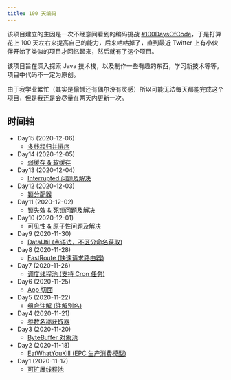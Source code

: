 ```yaml
---
title: 100 天编码
---
```


该项目建立的主因是一次不经意间看到的编码挑战 [#100DaysOfCode](https://www.100daysofcode.com/)，于是打算花上 100
天左右来提高自己的能力，后来咕咕掉了，直到最近 Twitter 上有小伙伴开始了类似的项目才回忆起来，然后就有了这个项目。

该项目旨在深入探索 Java 技术栈，以及制作一些有趣的东西，学习新技术等等。项目中代码不一定为原创。

由于我学业繁忙（其实是偷懒还有偶尔没有灵感）所以可能无法每天都能完成这个项目，但是我还是会尽量在两天内更新一次。

## 时间轴

- Day15 (2020-12-06)
  - [多线程归并排序](https://github.com/syfxlin/code/tree/master/100-days-of-code/java/src/main/java/me/ixk/days/day15)
- Day14 (2020-12-05)
  - [弱缓存 & 软缓存](https://github.com/syfxlin/code/tree/master/100-days-of-code/java/src/main/java/me/ixk/days/day14)
- Day13 (2020-12-04)
  - [Interrupted 问题及解决](https://github.com/syfxlin/code/tree/master/100-days-of-code/java/src/main/java/me/ixk/days/day13)
- Day12 (2020-12-03)
  - [锁分配器](https://github.com/syfxlin/code/tree/master/100-days-of-code/java/src/main/java/me/ixk/days/day12)
- Day11 (2020-12-02)
  - [锁失效 & 死锁问题及解决](https://github.com/syfxlin/code/tree/master/100-days-of-code/java/src/main/java/me/ixk/days/day11)
- Day10 (2020-12-01)
  - [可见性 & 原子性问题及解决](https://github.com/syfxlin/code/tree/master/100-days-of-code/java/src/main/java/me/ixk/days/day10)
- Day9 (2020-11-30)
  - [DataUtil (点语法，不区分命名获取)](https://github.com/syfxlin/code/tree/master/100-days-of-code/java/src/main/java/me/ixk/days/day9)
- Day8 (2020-11-28)
  - [FastRoute (快速请求路由器)](https://github.com/syfxlin/code/tree/master/100-days-of-code/java/src/main/java/me/ixk/days/day8)
- Day7 (2020-11-26)
  - [调度线程池 (支持 Cron 任务)](https://github.com/syfxlin/code/tree/master/100-days-of-code/java/src/main/java/me/ixk/days/day7)
- Day6 (2020-11-25)
  - [Aop 切面](https://github.com/syfxlin/code/tree/master/100-days-of-code/java/src/main/java/me/ixk/days/day6)
- Day5 (2020-11-22)
  - [组合注解 (注解别名)](https://github.com/syfxlin/code/tree/master/100-days-of-code/java/src/main/java/me/ixk/days/day5)
- Day4 (2020-11-21)
  - [参数名称获取器](https://github.com/syfxlin/code/tree/master/100-days-of-code/java/src/main/java/me/ixk/days/day4)
- Day3 (2020-11-20)
  - [ByteBuffer 对象池](https://github.com/syfxlin/code/tree/master/100-days-of-code/java/src/main/java/me/ixk/days/day3)
- Day2 (2020-11-18)
  - [EatWhatYouKill (EPC 生产消费模型)](https://github.com/syfxlin/code/tree/master/100-days-of-code/java/src/main/java/me/ixk/days/day2)
- Day1 (2020-11-17)
  - [可扩展线程池](https://github.com/syfxlin/code/tree/master/100-days-of-code/java/src/main/java/me/ixk/days/day1)
